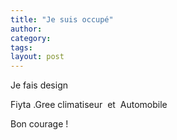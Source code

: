 ```yaml
---
title: "Je suis occupé"
author:
category: 
tags: 
layout: post
---
```

Je fais design 

Fiyta .Gree climatiseur  et  Automobile

Bon courage !

